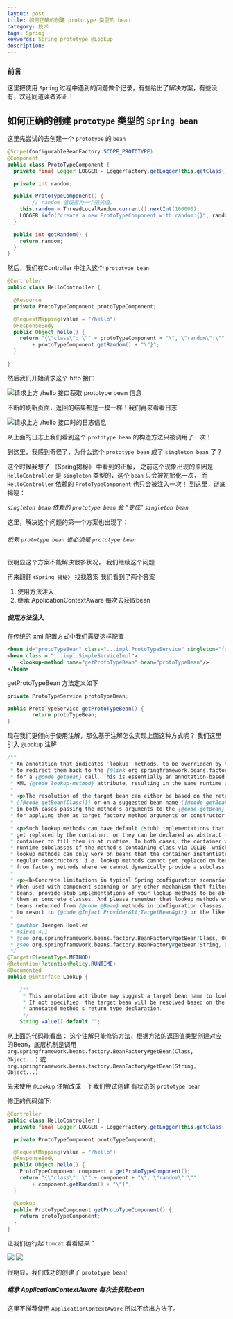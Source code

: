 ```yaml
---
layout: post
title: 如何正确的创建 prototype 类型的 bean
category: 技术
tags: Spring
keywords: Spring prototype @Lookup
description:
---
```


### 前言
这里把使用 `Spring` 过程中遇到的问题做个记录，有些给出了解决方案，有些没有，欢迎同道读者斧正！

## 如何正确的创建 `prototype` 类型的 `Spring bean`

这里先尝试的去创建一个 `prototype` 的 `bean`

```java
@Scope(ConfigurableBeanFactory.SCOPE_PROTOTYPE)
@Component
public class ProtoTypeComponent {
  private final Logger LOGGER = LoggerFactory.getLogger(this.getClass());

  private int random;

  public ProtoTypeComponent() {
		// random 值设置为一个随机值，
    this.random = ThreadLocalRandom.current().nextInt(100000);
    LOGGER.info("create a new ProtoTypeComponent with random:{}", random);
  }

  public int getRandom() {
    return random;
  }
}
```

然后，我们在Controller 中注入这个 `prototype bean`

```java
@Controller
public class HelloController {

  @Resource
  private ProtoTypeComponent protoTypeComponent;

  @RequestMapping(value = "/hello")
  @ResponseBody
  public Object hello() {
    return "{\"class\": \"" + protoTypeComponent + "\", \"random\":\""
        + protoTypeComponent.getRandom() + "\"}";
  }

}
```

然后我们开始请求这个 http 接口

![](/assets/picture/prototypebeaninfo.png "请求上方 /hello 接口获取 prototype bean 信息")

不断的刷新页面，返回的结果都是一模一样！我们再来看看日志

![](/assets/picture/prototypecomponent.png "请求上方 /hello 接口时的日志信息")

从上面的日志上我们看到这个 `prototype bean` 的构造方法只被调用了一次！

到这里，我感到奇怪了，为什么这个 `prototype bean` 成了 `singleton bean` 了？

这个时候我想了 《Spring揭秘》 中看到的正解， 之前这个现象出现的原因是 `HelloController` 是 `singleton` 类型的，这个 `bean` 只会被初始化一次， 而 `HelloController` 依赖的 `ProtoTypeComponent` 也只会被注入一次！
到这里，谜底揭晓：

*`singleton bean` 依赖的 `prototype bean` 会 “变成” `singleton bean`*

这里，解决这个问题的第一个方案也出现了：

###### 依赖 `prototype bean` 也必须是 `prototype bean`

很明显这个方案不能解决很多状况， 我们继续这个问题

再来翻翻 `《Spring 揭秘》` 找找答案
我们看到了两个答案

1. 使用方法注入
2. 继承 ApplicationContextAware 每次去获取bean

##### 使用方法注入
在传统的 xml 配置方式中我们需要这样配置

```xml
<bean id="protoTypeBean" class="...impl.ProtoTypeService" singleton="false"/>
<bean class = "...impl.SimpleServiceImpl">
	<lookup-method name="getProtoTypeBean" bean="protoTypeBean"/>
</bean>
```
getProtoTypeBean 方法定义如下

```java
private ProtoTypeService protoTypeBean;

public ProtoTypeService getProtoTypeBean() {
		return protoTypeBean;
}
```

现在我们更倾向于使用注解，那么基于注解怎么实现上面这种方式呢？
我们这里引入 `@Lookup` 注解

```java
/**
 * An annotation that indicates 'lookup' methods, to be overridden by the container
 * to redirect them back to the {@link org.springframework.beans.factory.BeanFactory}
 * for a {@code getBean} call. This is essentially an annotation-based version of the
 * XML {@code lookup-method} attribute, resulting in the same runtime arrangement.
 *
 * <p>The resolution of the target bean can either be based on the return type
 * ({@code getBean(Class)}) or on a suggested bean name ({@code getBean(String)}),
 * in both cases passing the method's arguments to the {@code getBean} call
 * for applying them as target factory method arguments or constructor arguments.
 *
 * <p>Such lookup methods can have default (stub) implementations that will simply
 * get replaced by the container, or they can be declared as abstract - for the
 * container to fill them in at runtime. In both cases, the container will generate
 * runtime subclasses of the method's containing class via CGLIB, which is why such
 * lookup methods can only work on beans that the container instantiates through
 * regular constructors: i.e. lookup methods cannot get replaced on beans returned
 * from factory methods where we cannot dynamically provide a subclass for them.
 *
 * <p><b>Concrete limitations in typical Spring configuration scenarios:</b>
 * When used with component scanning or any other mechanism that filters out abstract
 * beans, provide stub implementations of your lookup methods to be able to declare
 * them as concrete classes. And please remember that lookup methods won't work on
 * beans returned from {@code @Bean} methods in configuration classes; you'll have
 * to resort to {@code @Inject Provider&lt;TargetBean&gt;} or the like instead.
 *
 * @author Juergen Hoeller
 * @since 4.1
 * @see org.springframework.beans.factory.BeanFactory#getBean(Class, Object...)
 * @see org.springframework.beans.factory.BeanFactory#getBean(String, Object...)
 */
@Target(ElementType.METHOD)
@Retention(RetentionPolicy.RUNTIME)
@Documented
public @interface Lookup {

	/**
	 * This annotation attribute may suggest a target bean name to look up.
	 * If not specified, the target bean will be resolved based on the
	 * annotated method's return type declaration.
	 */
	String value() default "";
```
从上面的代码能看出：
这个注解只能修饰方法，根据方法的返回值类型创建对应的Bean，底层机制是调用 `org.springframework.beans.factory.BeanFactory#getBean(Class, Object...)` 或 `org.springframework.beans.factory.BeanFactory#getBean(String, Object...)`

先来使用 `@Lookup` 注解改成一下我们尝试创建 有状态的 `prototype bean`

修正的代码如下:

```java
@Controller
public class HelloController {
  private final Logger LOGGER = LoggerFactory.getLogger(this.getClass());

  private ProtoTypeComponent protoTypeComponent;

  @RequestMapping(value = "/hello")
  @ResponseBody
  public Object hello() {
    ProtoTypeComponent component = getProtoTypeComponent();
    return "{\"class\": \"" + component + "\", \"random\":\""
        + component.getRandom() + "\"}";
  }

  @Lookup
  public ProtoTypeComponent getProtoTypeComponent() {
    return protoTypeComponent;
  }
}
```

让我们运行起 `tomcat` 看看结果：

![](/assets/picture/realProtoTypeComponent1.png "")
![](/assets/picture/realProtoTypeComponent2.png "")

很明显，我们成功的创建了 `prototype bean`!

##### 继承 ApplicationContextAware 每次去获取bean
这里不推荐使用 `ApplicationContextAware` 所以不给出方法了。

